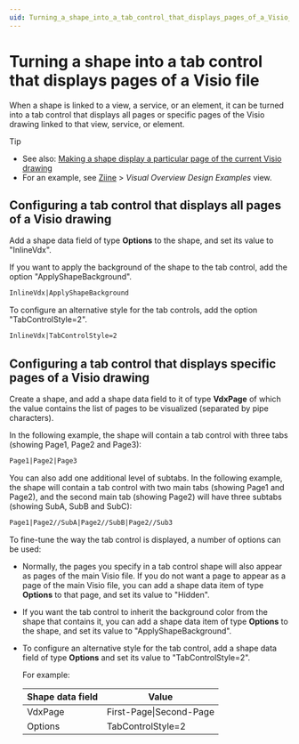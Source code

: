 ```yaml
---
uid: Turning_a_shape_into_a_tab_control_that_displays_pages_of_a_Visio_file
---
```


# Turning a shape into a tab control that displays pages of a Visio file

When a shape is linked to a view, a service, or an element, it can be turned into a tab control that displays all pages or specific pages of the Visio drawing linked to that view, service, or element.

> [!TIP]
>
> - See also: [Making a shape display a particular page of the current Visio drawing](xref:Making_a_shape_display_a_particular_page_of_the_current_Visio_drawing)
> - For an example, see [Ziine](xref:ZiineDemoSystem) > *Visual Overview Design Examples* view.

## Configuring a tab control that displays all pages of a Visio drawing

Add a shape data field of type **Options** to the shape, and set its value to "InlineVdx".

If you want to apply the background of the shape to the tab control, add the option "ApplyShapeBackground".

```txt
InlineVdx|ApplyShapeBackground
```

To configure an alternative style for the tab controls, add the option "TabControlStyle=2".

```txt
InlineVdx|TabControlStyle=2
```

## Configuring a tab control that displays specific pages of a Visio drawing

Create a shape, and add a shape data field to it of type **VdxPage** of which the value contains the list of pages to be visualized (separated by pipe characters).

In the following example, the shape will contain a tab control with three tabs (showing Page1, Page2 and Page3):

```txt
Page1|Page2|Page3
```

You can also add one additional level of subtabs. In the following example, the shape will contain a tab control with two main tabs (showing Page1 and Page2), and the second main tab (showing Page2) will have three subtabs (showing SubA, SubB and SubC):

```txt
Page1|Page2//SubA|Page2//SubB|Page2//Sub3
```

To fine-tune the way the tab control is displayed, a number of options can be used:

- Normally, the pages you specify in a tab control shape will also appear as pages of the main Visio file. If you do not want a page to appear as a page of the main Visio file, you can add a shape data item of type **Options** to that page, and set its value to "Hidden".

- If you want the tab control to inherit the background color from the shape that contains it, you can add a shape data item of type **Options** to the shape, and set its value to "ApplyShapeBackground".

- To configure an alternative style for the tab control, add a shape data field of type **Options** and set its value to "TabControlStyle=2".

  For example:

  | Shape data field | Value                   |
  |------------------|-------------------------|
  | VdxPage          | First-Page\|Second-Page |
  | Options          | TabControlStyle=2       |
